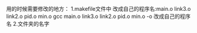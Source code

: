 用的时候需要修改的地方：
1.makefile文件中
        改成自己的程序名:main.o link3.o link2.o pid.o min.o
	            gcc main.o link3.o link2.o pid.o min.o -o 改成自己的程序名
2.文件夹的名字